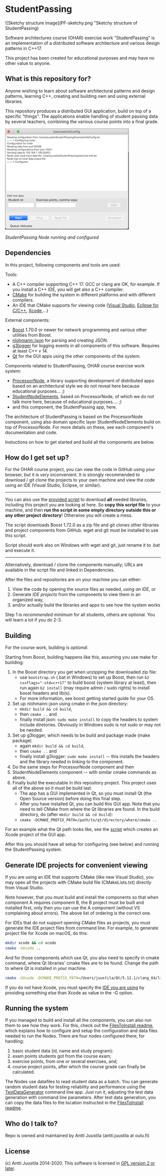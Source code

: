# StudentPassing

![Sketchy structure image](PF-sketchy.png "Sketchy structure of StudentPassing)

Software architectures course (OHAR) exercise work "StudentPassing" is an implementation of a distributed software architecture and various design patterns in C++17.

This project has been created for educational purposes and may have no other value to anyone.

## What is this repository for?

Anyone wishing to learn about software architectural patterns and design patterns, learning C++, creating and building own and using external libraries.

This repository produces a distributed GUI application, build on top of a specific "things". The applications enable handling of student passing data by several teachers, combining the various course points into a final grade.

![StudentPassing GUI](StudentPassingNode.png)

*StudentPassing Node running and configured*

## Dependencies

In this project,  following components and tools are used:

Tools:

* A C++ compiler supporting C++ 17. GCC or clang are OK, for example. If you install a C++ IDE, you will get also a C++ compiler.
* [CMake](https://cmake.org) for building the system in different platforms and with different compilers.
* An IDE that CMake supports for viewing code ([Visual Studio](https://visualstudio.microsoft.com), [Eclipse for C/C++](https://www.eclipse.org/downloads/packages/release/2019-12/r/eclipse-ide-cc-developers), [Xcode](https://developer.apple.com/xcode/),...)

External components:

* [Boost](https://boost.org) 1.70.0 or newer for network programming and various other utilities from Boost.
* [nlohmann::json](https://github.com/nlohmann/json) for parsing and creating JSON.
* [g3logger](https://github.com/KjellKod/g3log) for logging events in all components of this software. Requires at least C++ v 14.
* [Qt](https://www.qt.io) for the GUI apps using the other components of the system.

Components related to StudentPassing, OHAR course exercise work system:

* [ProcessorNode](https://github.com/PipesAndFiltersProject/ProcessorNode), a library supporting development of distributed apps based on an architectural style we do not reveal here because educational purposes... ;) 
* [StudentNodeElements](https://github.com/PipesAndFiltersProject/StudentNodeElements), based on ProcessorNode, of which we do not talk more here, because of educational purposes.... ;) 
* and this component, the StudentPassing app, here.

The architecture of StudentPassing is based on the ProcessorNode component, using also domain specific layer StudentNodeElements build on top of ProcessorNode. For more details on these, see each component's documentation and code.

Instuctions on how to get started and build all the components are below.

## How do I get set up?

For the OHAR course project, you can view the code in GitHub using your browser, but it is *very* inconvenient. It is strongly recommended to download / git clone the projects to your own machine and view the code using an IDE (Visual Studio, Eclipse, or similar).

---
You can also use the [provided script](getAllComponents.sh) to download **all** needed libraries, including this project you are looking at here. So **copy this script file** to your machine, and then **run the script in some empty directory outside this or any other project directory**! Otherwise you will create a mess.

The script downloads Boost 1.72.0 as a zip file and git clones other libraries and project components from GitHub. wget and git must be installed to use this script.

Script should work also on Windows with wget and git, just rename it to .bat and execute it.

---

Alternatively, download / clone the components manually; URLs are available in the script file and linked in Dependencies.

After the files and repositories are on your machine you can either:

1. View the code by opening the source files as needed, *using an IDE*, or
2. Generate *IDE projects* from the components to view them in an organized way, 
3. and/or actually build the libraries and apps to see how the system works 

Step 1 is *recommended minimum* for all students, others are optional. You will learn a lot if you do 2-3.

## Building

For the course work, building is *optional*. 

Starting from Boost, building happens like this, assuming you use make for buiilding:

1. In the Boost directory you get when unzipping the downloaded zip file:
    * use `bootstrap.sh` (.bat in Windows) to set up Boost, then run `b2 cxxflags="-std=c++17"` to build boost (system library at least), then run again `b2 install` (may require admin / sudo rights) to install boost headers and lib(s).
    * For more information, see boost getting started guide for your OS.
2. Set up nlohmann::json using cmake in the json directory:
    * `mkdir build && cd build`, 
    * then `cmake ..` and 
    * finally install json: `sudo make install` to copy the headers to system include diretories. Obviously in Windows sudo is not sudo or may not be needed.   
3. Set up g3logger, which needs to be build and package made (make package)
    * again `mkdir build && cd build`,
    * then `cmake ..` and 
    * finally install g3logger: `sudo make install` -- this installs the headers and the library needed in linking to the component.
4. Do the same steps for ProcessorNode component and then 
5. StudentNodeElements component -- with similar cmake commands as above.
6. Finally build the executable in *this* repository project. This project uses all of the above so it must be build last.
    * The app has a GUI implemented in Qt, so you must install Qt (the Open Source version) before doing this final step. 
    * After you have installed Qt, you can build this GUI app. Note that you need to tell CMake from where the Qt libraries are found. In the build directory, do (after `mkdir build && cd build`):
    * `cmake -DCMAKE_PREFIX_PATH=/path/to/qt/directory/where/cmake ..`

For an example what the Qt path looks like, see the [script](createXcodeProject.sh) which creates an Xcode project of the GUI app.

After this you should have all setup for configuring (see below) and running the StudentPassing system.


## Generate IDE projects for convenient viewing

If you are using an IDE that supports CMake (like new Visual Studio), you may open all the projects with CMake build file (CMakeLists.txt) directly from Visual Studio. 

Note however, that you must build and install the components so that when component A requires component B, the B project must be built and installed first, only then you can use the A component (without VS complaining about errors). The above list of ordering is the correct one.

For IDEs that do not support opening CMake files as projects, you must generate the IDE project files from command line. For example, to generate project file for Xcode on macOS, do this:

```bash
mkdir xcode && cd xcode
cmake -GXcode ..
```
And for those components which use Qt, you also need to specify in cmake command, where Qt libraries' cmake files are to be found. Change the path to where Qt is installed in *your* machine.

```bash
cmake -GXcode -DCMAKE_PREFIX_PATH=/Users/juustila/Qt/5.12.1/clang_64/lib/cmake ..
```

If you do not have Xcode, you must specify the [IDE you are using](https://cmake.org/cmake/help/v3.0/manual/cmake-generators.7.html) by providing something else than Xcode as value in the -G option. 

## Running the system

If you managed to build and install all the components, you can also run them to see how they work. For this, check out the [FilesToInstall readme](./FilesToInstall/README.md), which explains how to configure and setup the configuration and data files needed to run the Nodes. There are four nodes configured there, for handling:

1. basic student data (id, name and study program):
2. exam points students got from the course exam;
3. exercise points, from one or several exercises, and;
4. course project points, after which the course grade can finally be calculated.

The Nodes use datafiles to read student data as a batch. You can generate random student data for testing reliability and performance using the [TestDataGenerator](TestDataGenerator) command line app. Just run it, adjusting the test data generation with command line parameters. After test data generation, you can copy the data files to the location instructed in the [FilesToInstall readme](./FilesToInstall/README.md).

## Who do I talk to? ##

Repo is owned and maintained by Antti Juustila (antti.juustila at oulu.fi)

## License ##

(c) Antti Juustila 2014-2020. This software is licensed in [GPL version 2 or later](https://opensource.org/licenses/gpl-2.0.php).

